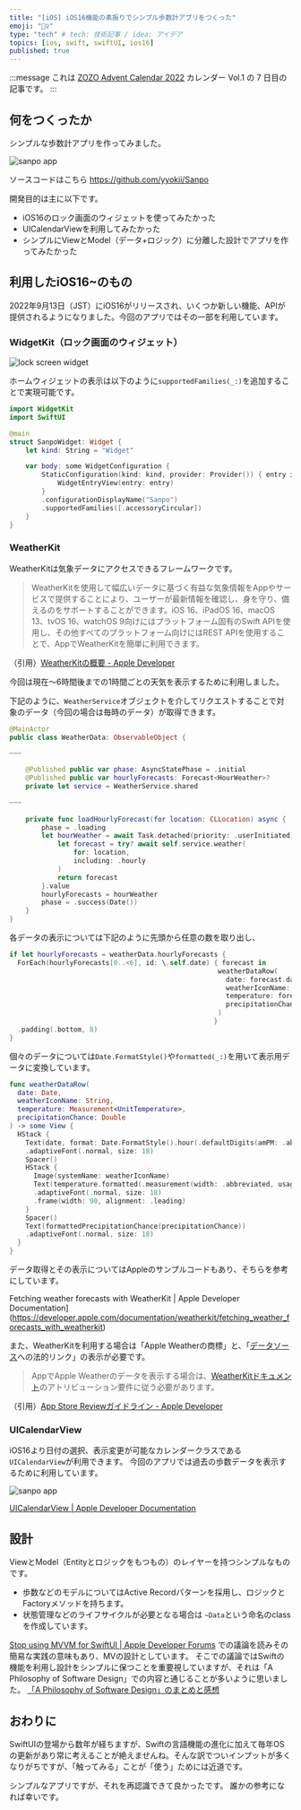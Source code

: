 ```yaml
---
title: "[iOS] iOS16機能の素振りでシンプル歩数計アプリをつくった"
emoji: "🚶‍♀️"
type: "tech" # tech: 技術記事 / idea: アイデア
topics: [ios, swift, swiftUI, ios16]
published: true
---
```


:::message 
これは [ZOZO Advent Calendar 2022](https://qiita.com/advent-calendar/2022/zozo) カレンダー Vol.1 の 7 日目の記事です。
:::

## 何をつくったか

シンプルな歩数計アプリを作ってみました。

![sanpo app](/images/sanpo-app.png)

ソースコードはこちら
https://github.com/yyokii/Sanpo

開発目的は主に以下です。

* iOS16のロック画面のウィジェットを使ってみたかった
* UICalendarViewを利用してみたかった
* シンプルにViewとModel（データ+ロジック）に分離した設計でアプリを作ってみたかった

## 利用したiOS16~のもの

2022年9月13日（JST）にiOS16がリリースされ、いくつか新しい機能、APIが提供されるようになりました。今回のアプリではその一部を利用しています。

### WidgetKit（ロック画面のウィジェット）

![lock screen widget](/images/sanpo-lock-screen-widget.png)

ホームウィジェットの表示は以下のように`supportedFamilies(_:)`を追加することで実現可能です。

```swift
import WidgetKit
import SwiftUI

@main
struct SanpoWidget: Widget {
    let kind: String = "Widget"

    var body: some WidgetConfiguration {
        StaticConfiguration(kind: kind, provider: Provider()) { entry in
            WidgetEntryView(entry: entry)
        }
        .configurationDisplayName("Sanpo")
        .supportedFamilies([.accessoryCircular])
    }
}
```

### WeatherKit

WeatherKitは気象データにアクセスできるフレームワークです。

> WeatherKitを使用して幅広いデータに基づく有益な気象情報をAppやサービスで提供することにより、ユーザーが最新情報を確認し、身を守り、備えるのをサポートすることができます。iOS 16、iPadOS 16、macOS 13、tvOS 16、watchOS 9向けにはプラットフォーム固有のSwift APIを使用し、その他すべてのプラットフォーム向けにはREST APIを使用することで、AppでWeatherKitを簡単に利用できます。

（引用）[WeatherKitの概要 - Apple Developer](https://developer.apple.com/jp/weatherkit/)

今回は現在〜6時間後までの1時間ごとの天気を表示するために利用しました。

下記のように、`WeatherService`オブジェクトを介してリクエストすることで対象のデータ（今回の場合は毎時のデータ）が取得できます。

```swift
@MainActor
public class WeatherData: ObservableObject {

~~~

    @Published public var phase: AsyncStatePhase = .initial
    @Published public var hourlyForecasts: Forecast<HourWeather>?
    private let service = WeatherService.shared

~~~
  
    private func loadHourlyForecast(for location: CLLocation) async {
        phase = .loading
        let hourWeather = await Task.detached(priority: .userInitiated) {
            let forecast = try? await self.service.weather(
                for: location,
                including: .hourly
            )
            return forecast
        }.value
        hourlyForecasts = hourWeather
        phase = .success(Date())
    }
}
```

各データの表示については下記のように先頭から任意の数を取り出し、

```swift
if let hourlyForecasts = weatherData.hourlyForecasts {
  ForEach(hourlyForecasts[0..<6], id: \.self.date) { forecast in
                                                    weatherDataRow(
                                                      date: forecast.date,
                                                      weatherIconName: forecast.symbolName,
                                                      temperature: forecast.temperature,
                                                      precipitationChance: forecast.precipitationChance
                                                    )
                                                   }
  .padding(.bottom, 8)
}
```
個々のデータについては`Date.FormatStyle()`や`formatted(_:)`を用いて表示用データに変換しています。

```swift
func weatherDataRow(
  date: Date,
  weatherIconName: String,
  temperature: Measurement<UnitTemperature>,
  precipitationChance: Double
) -> some View {
  HStack {
    Text(date, format: Date.FormatStyle().hour(.defaultDigits(amPM: .abbreviated)).minute())
    .adaptiveFont(.normal, size: 18)
    Spacer()
    HStack {
      Image(systemName: weatherIconName)
      Text(temperature.formatted(.measurement(width: .abbreviated, usage: .weather)))
      .adaptiveFont(.normal, size: 18)
      .frame(width: 90, alignment: .leading)
    }
    Spacer()
    Text(formattedPrecipitationChance(precipitationChance))
    .adaptiveFont(.normal, size: 18)
  }
}
```

データ取得とその表示についてはAppleのサンプルコードもあり、そちらを参考にしています。

Fetching weather forecasts with WeatherKit | Apple Developer Documentation](https://developer.apple.com/documentation/weatherkit/fetching_weather_forecasts_with_weatherkit)

また、WeatherKitを利用する場合は「Apple Weatherの商標」と、「[データソース](https://weatherkit.apple.com/legal-attribution.html)への法的リンク」の表示が必要です。

> AppでApple Weatherのデータを表示する場合は、[WeatherKitドキュメント](https://developer.apple.com/jp/weatherkit/get-started/index.html#attribution-requirements)のアトリビューション要件に従う必要があります。

（引用）[App Store Reviewガイドライン - Apple Developer](https://developer.apple.com/jp/app-store/review/guidelines/#intellectual-property)

### UICalendarView

iOS16より日付の選択、表示変更が可能なカレンダークラスである`UICalendarView`が利用できます。
今回のアプリでは過去の歩数データを表示するために利用しています。

![sanpo app](/images/sanpo-calendar-view.png)

[UICalendarView | Apple Developer Documentation](https://developer.apple.com/documentation/uikit/uicalendarview)

## 設計

ViewとModel（Entityとロジックをもつもの）のレイヤーを持つシンプルなものです。

* 歩数などのモデルについてはActive Recordパターンを採用し、ロジックとFactoryメソッドを持ちます。
* 状態管理などのライフサイクルが必要となる場合は `~Data`という命名のclassを作成しています。

[Stop using MVVM for SwiftUI | Apple Developer Forums](https://developer.apple.com/forums/thread/699003?page=1) での議論を読みその簡易な実践の意味もあり、MVの設計としています。
そこでの議論ではSwiftの機能を利用し設計をシンプルに保つことを重要視していますが、それは「A Philosophy of Software Design」での内容と通じることが多いように思いました。
[「A Philosophy of Software Design」のまとめと感想](https://zenn.dev/yyokii/articles/book-a-philosophy-of-software-design)

## おわりに

SwiftUIの登場から数年が経ちますが、Swiftの言語機能の進化に加えて毎年OSの更新があり常に考えることが絶えませんね。そんな訳でついインプットが多くなりがちですが、「触ってみる」ことが「使う」ためには近道です。

シンプルなアプリですが、それを再認識できて良かったです。
誰かの参考になれば幸いです。
